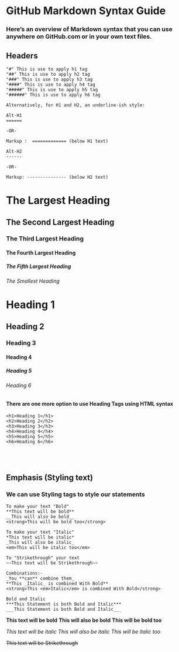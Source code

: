 # GitHub Markdown Syntax Guide

### Here’s an overview of Markdown syntax that you can use anywhere on GitHub.com or in your own text files.

## Headers

    "#" This is use to apply h1 tag
    "##" This is use to apply h2 tag
    "###" This is use to apply h3 tag
    "####" This is use to apply h4 tag
    "#####" This is use to apply h5 tag
    "######" This is use to apply h6 tag
    
    Alternatively, for H1 and H2, an underline-ish style:

    Alt-H1
    ======
    
    -OR-

    Markup :  ============= (below H1 text)

    Alt-H2
    ------
    
    -OR-

    Markup: --------------- (below H2 text)

# The Largest Heading
## The Second Largest Heading
### The Third Largest Heading
#### The Fourth Largest Heading
##### The Fifth Largest Heading
###### The Smallest Heading

<h1>Heading 1</h1>
<h2>Heading 2</h2>
<h3>Heading 3</h3>
<h4>Heading 4</h4>
<h5>Heading 5</h5>
<h6>Heading 6</h6>


#### There are one more option to use Heading Tags using HTML syntax

    <h1>Heading 1</h1>
    <h2>Heading 2</h2>
    <h3>Heading 3</h3>
    <h4>Heading 4</h4>
    <h5>Heading 5</h5>
    <h6>Heading 6</h6>

<br /><br />

## Emphasis (Styling text)
### We can use Styling tags to style our statements

    To make your text "Bold"
    **This text will be bold**
    __This will also be bold__
    <strong>This will be bold too</strong>

    To make your text "Italic"
    *This text will be italic*
    _This will also be italic_
    <em>This will be italic too</em>

    To "Strikethrough" your text
    ~~This text will be Strikethrough~~

    Combinations:-
    _You **can** combine them_
    **This _Italic_ is combined With Bold**
    <strong>This <em>Italic</em> is combined With Bold</strong>
    
    Bold and Italic
    ***This Statement is both Bold and Italic***
    ___This Statement is both Bold and Italic___


**This text will be bold**
__This will also be bold__
<strong>This will be bold too</strong>

*This text will be italic*
_This will also be italic_
<em>This will be italic too</em>

~~This text will be Strikethrough~~

